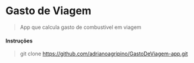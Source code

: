 # Gasto de Viagem

>  App que calcula gasto de combustivel em viagem






#### Instruções

> git clone https://github.com/adrianoagripino/GastoDeViagem-app.git